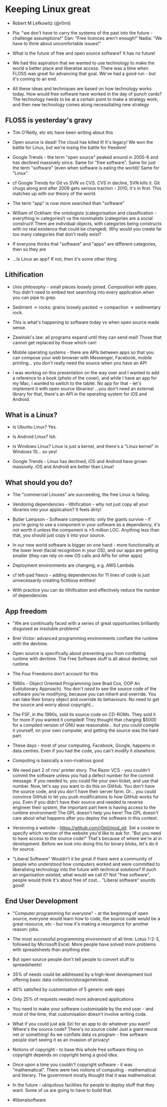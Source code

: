 Keeping Linux great
===================

* Robert M Lefkowitz (@r0ml)

* Pia: "we don't have to carry the systems of the past into the future - challenge assumptions!" Dan: "Free licences aren't enough!" Nadia: "We have to think about uncomfortable issues!"

* What is the future of free and open source software? It has no future!

* We had this aspiration that we wanted to use technology to make the world a better place and liberalise access. There was a time when FLOSS was great for advancing that goal. We've had a good run - but it's coming to an end.

* All these ideas and techniques are based on how technology works today. How would free software have worked in the day of punch cards? The technology needs to be at a certain point to make a strategy work, and then new technology comes along necessitating new strategy

FLOSS is yesterday's gravy
--------------------------

* Tim O'Reilly, etc etc have been writing about this

* Open source is dead! The cloud has killed it! It's legacy! We won the battle for Linux, but we're losing the battle for freedom!

* Google Trends - the term "open source" peaked around in 2005-6 and has declined massively since. Same for "free software". Same for just the term "software" (even when software is eating the world)! Same for "Linux".

* cf Google Trends for Git vs SVN vs CVS. CVS in decline, SVN kills it. Git chugs along and after 2008 gets serious traction - 2010, it's in first. This matches up with our theory of the world.

* The term "app" is now more searched than "software"

* William of Ockham: the ontologists (categorisation and classification - everything in categories!) vs the nominalists (categories are a social construct! There are individual objects, with categories being constructs with no real existence that could be changed). Why would you create far too many categories that don't really exist?

* If everyone thinks that "software" and "apps" are different categories, then so they are

* ...Is Linux an app? If not, then it's some other thing

Lithification
-------------

* Unix philosophy - small pieces loosely joined. Composition with pipes. You didn't need to embed text searching into every application when you can pipe to grep.

* Sediment -> rocks: grains loosely packed -> compaction -> sedimentary rock.

* This is what's happening to software today vs when open source made sense.

* Zawinski's law: all programs expand until they can send mail! Those that cannot get replaced by those which can!

* Mobile operating systems - there are APIs between apps so that you can compose your web browser with Messenger, Facebook, mobile printing... you don't really need the source when you have an API

* I was working on this presentation on the way over and I wanted to add a reference to a book (photo of the cover), and while I have an app for my Mac, I wanted to switch to the tablet. No app for that - let's implement it with open source libraries! ...you don't need an external library for that, there's an API in the operating system for iOS and Android.

What is a Linux?
----------------

* Is Ubuntu Linux? Yes.

* Is Android Linux? Ish.

* Is Windows Linux? Linux is just a kernel, and there's a "Linux kernel" in Windows 10... so yes!

* Google Trends - Linux has declined, iOS and Android have grown massively. iOS and Android are better than Linux!

What should you do?
-------------------

* The "commercial Linuxes" are succeeding, the free Linux is failing.

* Vendoring dependencies - lithification - why not just copy all your libraries into your application? It feels dirty!

* Butler Lampson - Software components: only the giants survive - if you're going to use a component in your software as a dependency, it's not worth it unless the component is >5 million LOC. Anything less than that, you should just copy it into your source.

* In our new world software is bigger on one hand - more functionality at the lower level (facial recognition in your OS), and our apps are getting smaller (they can rely on new OS calls and APIs for other apps)

* Deployment environments are changing, e.g. AWS Lambda

* cf left-pad fiasco - adding dependencies for 11 lines of code is just unnecessarily creating fictitious entities!

* With practice you can do lithification and effectively reduce the number of dependencies

App freedom
-----------

* "We are conitinually faced with a series of great opportunities brilliantly disguised as insoluble problems"

* Bret Victor: advanced programming environments conflate the runtime with the devtime.

* Open source is specifically about preventing you from conflating runtime with devtime. The Free Software stuff is all about devtime, not runtime.

* The Four Freedoms don't account for this

* 1980s - Object Oriented Programming (see Brad Cox, OOP An Evolutionary Approach). You don't *need* to see the source code of the software you're modifying, because you can inherit and override. You can take their binary object and override its behaviours. No need to get the source and worry about copyright...

* The FSF, in the 1990s, sold its source code on CD-ROMs. They sold it for more if you wanted it compiled! They thought that charging $5000 for a compiled version of GNU was reasonable... but you could compile it yourself, on your own computer, and getting the source was the hard part.

* These days - most of your computing, Facebook, Google, happens in data centres. Even if you had the code, you can't modify it *elsewhere*.

* Computing is basically a non-rivalrous good

* We need part 2 of rms' printer story. The Razor VCS - you couldn't commit the software unless you had a defect number for the commit message. If you needed to, you could file your own ticket, and use that number. Now, let's say you want to do this on GitHub. You don't have the source code, and you don't have their server farm. Or... you could convince GitHub to let you push modifications to how GitHub works for you. Even if you didn't have their source and needed to reverse engineer their system, the important part here is having access to the runtime environment! The GPL doesn't help you here! The GPL doesn't care about what happens after you deploy the software in this context.

* Versioning a website - https://github.com/r0ml/mod_git. Set a cookie to specify which version of the website you'd like to ask for. "But you need to have access to the source code!" That's because of where we're at in development. Before we look into doing this for binary blobs, let's do it for source.

* "Liberal Software" Wouldn't it be great if there were a community of people who understood how computers worked and were committed to liberalising technology into the future with technical solutions? If such an organisation existed, what would we call it? Not "free software", people would think it's about free of cost... "Liberal software" sounds good!

End User Development
--------------------

* "Computer programming for everyone" - at the beginning of open source, everyone would learn how to code, the source code would be a great resource, etc - but now it's making a resurgence for another reason: jobs.

* The most successful programming environment of all time: Lotus 1-2-3, followed by Microsoft Excel. More people have solved more problems with spreadsheets than anything else.

* But open source people don't tell people to convert stuff to spreadsheets!

* 35% of needs could be addressed by a high-level development tool offering basic data collection/storage/retrieval.

* 40% satisfied by customisation of 5 generic web apps

* Only 25% of requests needed more advanced applications

* You need to make your software customisable by the end user - and most of the time, that customisation doesn't involve writing code.

* What if you could just ask Siri for an app to do whatever you want? Where's the source code? There's no source code! Just a giant neural net or something! As we conflate data vs program - free software people start seeing it as an invasion of privacy!

* Notions of copyright - to base this whole free software thing on copyright depends on copyright being a good idea.

* Once upon a time you couldn't copyright software - it was "mathematical". There were two notions of computing - mathematical and literary. The government mostly thought that it was mathematical.

* In the future - ubiquitous facilities for people to deploy stuff that they want. Some of us are going to have to build that.

* #liberalsoftware
